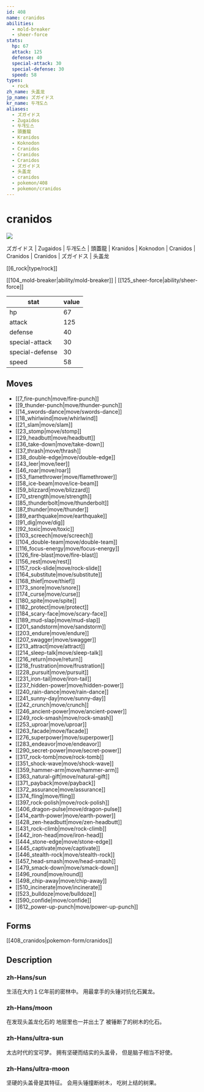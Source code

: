 ```yaml
---
id: 408
name: cranidos
abilities:
  - mold-breaker
  - sheer-force
stats:
  hp: 67
  attack: 125
  defense: 40
  special-attack: 30
  special-defense: 30
  speed: 58
types:
  - rock
zh_name: 头盖龙
jp_name: ズガイドス
kr_name: 두개도스
aliases:
  - ズガイドス
  - Zugaidos
  - 두개도스
  - 頭蓋龍
  - Kranidos
  - Koknodon
  - Cranidos
  - Cranidos
  - Cranidos
  - ズガイドス
  - 头盖龙
  - cranidos
  - pokemon/408
  - pokemon/cranidos
---
```

# cranidos

![](https://raw.githubusercontent.com/PokeAPI/sprites/master/sprites/pokemon/408.png)

ズガイドス | Zugaidos | 두개도스 | 頭蓋龍 | Kranidos | Koknodon | Cranidos | Cranidos | Cranidos | ズガイドス | 头盖龙

[[6_rock|type/rock]]

[[104_mold-breaker|ability/mold-breaker]] | [[125_sheer-force|ability/sheer-force]]

|stat|value|
|---|---|
|hp|67|
|attack|125|
|defense|40|
|special-attack|30|
|special-defense|30|
|speed|58|


## Moves

- [[7_fire-punch|move/fire-punch]]
- [[9_thunder-punch|move/thunder-punch]]
- [[14_swords-dance|move/swords-dance]]
- [[18_whirlwind|move/whirlwind]]
- [[21_slam|move/slam]]
- [[23_stomp|move/stomp]]
- [[29_headbutt|move/headbutt]]
- [[36_take-down|move/take-down]]
- [[37_thrash|move/thrash]]
- [[38_double-edge|move/double-edge]]
- [[43_leer|move/leer]]
- [[46_roar|move/roar]]
- [[53_flamethrower|move/flamethrower]]
- [[58_ice-beam|move/ice-beam]]
- [[59_blizzard|move/blizzard]]
- [[70_strength|move/strength]]
- [[85_thunderbolt|move/thunderbolt]]
- [[87_thunder|move/thunder]]
- [[89_earthquake|move/earthquake]]
- [[91_dig|move/dig]]
- [[92_toxic|move/toxic]]
- [[103_screech|move/screech]]
- [[104_double-team|move/double-team]]
- [[116_focus-energy|move/focus-energy]]
- [[126_fire-blast|move/fire-blast]]
- [[156_rest|move/rest]]
- [[157_rock-slide|move/rock-slide]]
- [[164_substitute|move/substitute]]
- [[168_thief|move/thief]]
- [[173_snore|move/snore]]
- [[174_curse|move/curse]]
- [[180_spite|move/spite]]
- [[182_protect|move/protect]]
- [[184_scary-face|move/scary-face]]
- [[189_mud-slap|move/mud-slap]]
- [[201_sandstorm|move/sandstorm]]
- [[203_endure|move/endure]]
- [[207_swagger|move/swagger]]
- [[213_attract|move/attract]]
- [[214_sleep-talk|move/sleep-talk]]
- [[216_return|move/return]]
- [[218_frustration|move/frustration]]
- [[228_pursuit|move/pursuit]]
- [[231_iron-tail|move/iron-tail]]
- [[237_hidden-power|move/hidden-power]]
- [[240_rain-dance|move/rain-dance]]
- [[241_sunny-day|move/sunny-day]]
- [[242_crunch|move/crunch]]
- [[246_ancient-power|move/ancient-power]]
- [[249_rock-smash|move/rock-smash]]
- [[253_uproar|move/uproar]]
- [[263_facade|move/facade]]
- [[276_superpower|move/superpower]]
- [[283_endeavor|move/endeavor]]
- [[290_secret-power|move/secret-power]]
- [[317_rock-tomb|move/rock-tomb]]
- [[351_shock-wave|move/shock-wave]]
- [[359_hammer-arm|move/hammer-arm]]
- [[363_natural-gift|move/natural-gift]]
- [[371_payback|move/payback]]
- [[372_assurance|move/assurance]]
- [[374_fling|move/fling]]
- [[397_rock-polish|move/rock-polish]]
- [[406_dragon-pulse|move/dragon-pulse]]
- [[414_earth-power|move/earth-power]]
- [[428_zen-headbutt|move/zen-headbutt]]
- [[431_rock-climb|move/rock-climb]]
- [[442_iron-head|move/iron-head]]
- [[444_stone-edge|move/stone-edge]]
- [[445_captivate|move/captivate]]
- [[446_stealth-rock|move/stealth-rock]]
- [[457_head-smash|move/head-smash]]
- [[479_smack-down|move/smack-down]]
- [[496_round|move/round]]
- [[498_chip-away|move/chip-away]]
- [[510_incinerate|move/incinerate]]
- [[523_bulldoze|move/bulldoze]]
- [[590_confide|move/confide]]
- [[612_power-up-punch|move/power-up-punch]]

## Forms



[[408_cranidos|pokemon-form/cranidos]]

## Description

### zh-Hans/sun

生活在大约１亿年前的密林中。
用最拿手的头锤对抗化石翼龙。

### zh-Hans/moon

在发现头盖龙化石的
地层里也一并出土了
被锤断了的树木的化石。

### zh-Hans/ultra-sun

太古时代的宝可梦。
拥有坚硬而结实的头盖骨，
但是脑子相当不好使。

### zh-Hans/ultra-moon

坚硬的头盖骨是其特征。
会用头锤撞断树木，
吃树上结的树果。

